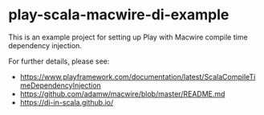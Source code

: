 # play-scala-macwire-di-example

This is an example project for setting up Play with Macwire compile time dependency injection.

For further details, please see:

* https://www.playframework.com/documentation/latest/ScalaCompileTimeDependencyInjection
* https://github.com/adamw/macwire/blob/master/README.md
* https://di-in-scala.github.io/